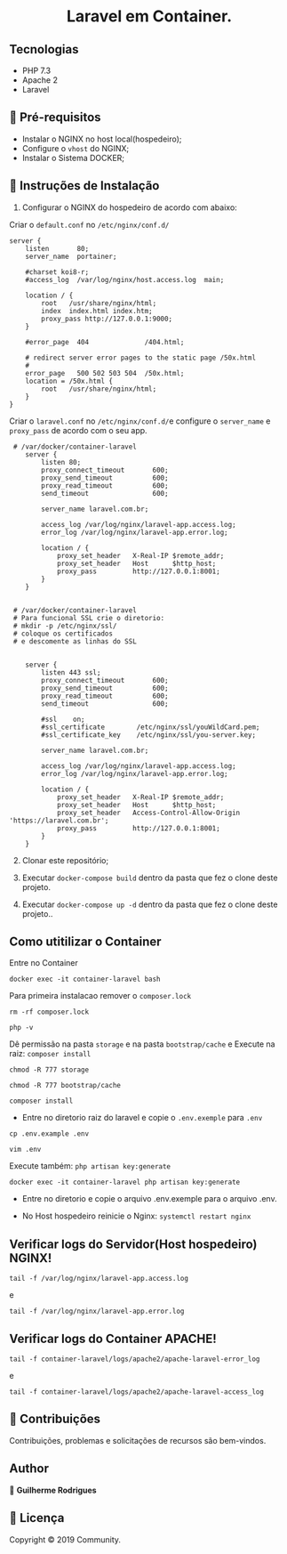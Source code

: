 <h1 align="center">Laravel em Container.</h1>

## Tecnologias

* PHP 7.3
* Apache 2
* Laravel

## 🚨 Pré-requisitos

* Instalar o NGINX no host local(hospedeiro);
* Configure o `vhost` do NGINX;
* Instalar o Sistema DOCKER;

## 🔧 Instruções de Instalação

1.  Configurar o NGINX do hospedeiro de acordo com abaixo:

Criar o `default.conf` no `/etc/nginx/conf.d/`

```
server {
    listen       80;
    server_name  portainer;

    #charset koi8-r;
    #access_log  /var/log/nginx/host.access.log  main;

    location / {
        root   /usr/share/nginx/html;
        index  index.html index.htm;
        proxy_pass http://127.0.0.1:9000;
    }

    #error_page  404              /404.html;

    # redirect server error pages to the static page /50x.html
    #
    error_page   500 502 503 504  /50x.html;
    location = /50x.html {
        root   /usr/share/nginx/html;
    }
}
```
Criar o `laravel.conf` no `/etc/nginx/conf.d/`e configure o `server_name` e  `proxy_pass` de acordo com o seu app.
```
 # /var/docker/container-laravel
    server {
        listen 80;
        proxy_connect_timeout       600;
        proxy_send_timeout          600;
        proxy_read_timeout          600;
        send_timeout                600;

        server_name laravel.com.br;

        access_log /var/log/nginx/laravel-app.access.log;
        error_log /var/log/nginx/laravel-app.error.log;

        location / {
            proxy_set_header   X-Real-IP $remote_addr;
            proxy_set_header   Host      $http_host;
            proxy_pass         http://127.0.0.1:8001;
        }
    }


 # /var/docker/container-laravel
 # Para funcional SSL crie o diretorio:
 # mkdir -p /etc/nginx/ssl/
 # coloque os certificados
 # e descomente as linhas do SSL


    server {
        listen 443 ssl;
        proxy_connect_timeout       600;
        proxy_send_timeout          600;
        proxy_read_timeout          600;
        send_timeout                600;

        #ssl    on;
        #ssl_certificate        /etc/nginx/ssl/youWildCard.pem;
        #ssl_certificate_key    /etc/nginx/ssl/you-server.key;

        server_name laravel.com.br;

        access_log /var/log/nginx/laravel-app.access.log;
        error_log /var/log/nginx/laravel-app.error.log;

        location / {
            proxy_set_header   X-Real-IP $remote_addr;
            proxy_set_header   Host      $http_host;
            proxy_set_header   Access-Control-Allow-Origin 'https://laravel.com.br';
            proxy_pass         http://127.0.0.1:8001;
        }
    }

```

2.  Clonar este repositório;

3.  Executar `docker-compose build` dentro da pasta que fez o clone deste projeto.

4.  Executar `docker-compose up -d` dentro da pasta que fez o clone deste projeto..

## Como utitilizar o Container

Entre no Container
```
docker exec -it container-laravel bash
```
Para primeira instalacao remover o `composer.lock`

```
rm -rf composer.lock 
```
```
php -v
```
Dê permissão na pasta `storage` e na pasta `bootstrap/cache` e Execute na raiz: `composer install`

```
chmod -R 777 storage
```
```
chmod -R 777 bootstrap/cache
```
```
composer install
```
* Entre no diretorio raiz do laravel e copie o `.env.exemple` para `.env`

```
cp .env.example .env
```
```
vim .env
```
Execute também: `php artisan key:generate`
```
docker exec -it container-laravel php artisan key:generate
```
* Entre no diretorio e copie o arquivo .env.exemple para o arquivo .env.

* No Host hospedeiro reinicie o Nginx: `systemctl restart nginx`

## Verificar logs do Servidor(Host hospedeiro) NGINX!

```
tail -f /var/log/nginx/laravel-app.access.log
```
e
```
tail -f /var/log/nginx/laravel-app.error.log
```

## Verificar logs do Container APACHE!
```
tail -f container-laravel/logs/apache2/apache-laravel-error_log
```
e
```
tail -f container-laravel/logs/apache2/apache-laravel-access_log
```

## 🤝 Contribuições

Contribuições, problemas e solicitações de recursos são bem-vindos.<br />

## Author

👤 **Guilherme Rodrigues**

## 📝 Licença

Copyright © 2019 Community.<br />